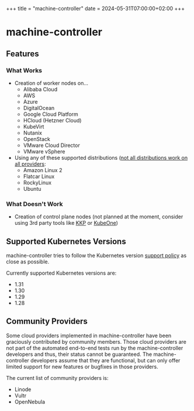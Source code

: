 +++
title = "machine-controller"
date = 2024-05-31T07:00:00+02:00
+++

# machine-controller

## Features

### What Works

- Creation of worker nodes on…
  - Alibaba Cloud
  - AWS
  - Azure
  - DigitalOcean
  - Google Cloud Platform
  - HCloud (Hetzner Cloud)
  - KubeVirt
  - Nutanix
  - OpenStack
  - VMware Cloud Director
  - VMware vSphere
- Using any of these supported distributions ([not all distributions work on all providers](/docs/operating-system.md):
  - Amazon Linux 2
  - Flatcar Linux
  - RockyLinux
  - Ubuntu

### What Doesn't Work

- Creation of control plane nodes (not planned at the moment, consider using 3rd party tools like
  [KKP](https://github.com/kubermatic/kubermatic) or [KubeOne](https://github.com/kubermatic/kubeone))

## Supported Kubernetes Versions

machine-controller tries to follow the Kubernetes version
[support policy](https://kubernetes.io/docs/setup/release/version-skew-policy/) as close as possible.

Currently supported Kubernetes versions are:

- 1.31
- 1.30
- 1.29
- 1.28

## Community Providers

Some cloud providers implemented in machine-controller have been graciously contributed by community
members. Those cloud providers are not part of the automated end-to-end tests run by the
machine-controller developers and thus, their status cannot be guaranteed. The machine-controller
developers assume that they are functional, but can only offer limited support for new features or
bugfixes in those providers.

The current list of community providers is:

- Linode
- Vultr
- OpenNebula
